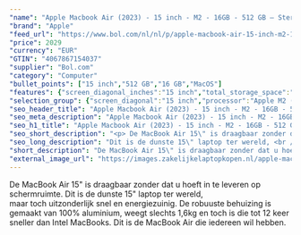 ```yaml
---
"name": "Apple Macbook Air (2023) - 15 inch - M2 - 16GB - 512 GB – Sterrenlicht"
"brand": "Apple"
"feed_url": "https://www.bol.com/nl/nl/p/apple-macbook-air-15-inch-m2-16gb-512-gb-sterrenlicht/9300000156284793"
"price": 2029
"currency": "EUR"
"GTIN": "4067867154037"
"supplier": "Bol.com"
"category": "Computer"
"bullet_points": ["15 inch","512 GB","16 GB","MacOS"]
"features": {"screen_diagonal_inches":"15 inch","total_storage_space":"512 GB","memory_size":"16 GB","operating_system":"MacOS"}
"selection_group": {"screen_diagonal":"15 inch","processor":"Apple M2 (2023)","changed_price_past_3_days":false,"product_family":"MacBook Air"}
"seo_header_title": "Apple Macbook Air (2023) - 15 inch - M2 - 16GB - 512 GB – Sterrenlicht"
"seo_meta_description": "Apple Macbook Air (2023) - 15 inch - M2 - 16GB - 512 GB – Sterrenlicht"
"seo_h1_title": "Apple Macbook Air (2023) - 15 inch - M2 - 16GB - 512 GB – Sterrenlicht"
"seo_short_description": "<p> De MacBook Air 15\" is draagbaar zonder dat u hoeft in te leveren op schermruimte."
"seo_long_description": "Dit is de dunste 15\" laptop ter wereld, <br />maar toch uitzonderlijk snel en energiezuinig. De robuuste behuizing is gemaakt van 100% aluminium, weegt slechts 1,6kg en toch is die tot 12 keer sneller dan Intel MacBooks. Dit is de MacBook Air die iedereen wil hebben. </p>"
"short_description": "De MacBook Air 15\" is draagbaar zonder dat u hoeft in te leveren op schermruimte. Dit is de dunste 15\" laptop ter wereld, maar toch uitzonderlijk snel en energiezuinig. De robuuste behuizing is gemaakt van 100% aluminium, weegt slechts 1,6kg en toch is die tot 12 keer sneller dan Intel MacBooks. Dit is de MacBook Air die iedereen wil hebben."
"external_image_url": "https://images.zakelijkelaptopkopen.nl/apple-macbook-air-15-inch-m2-16gb-512-gb-sterrenlicht.webp"
---
```


<p> De MacBook Air 15" is draagbaar zonder dat u hoeft in te leveren op schermruimte. Dit is de dunste 15" laptop ter wereld, <br />maar toch uitzonderlijk snel en energiezuinig. De robuuste behuizing is gemaakt van 100% aluminium, weegt slechts 1,6kg en toch is die tot 12 keer sneller dan Intel MacBooks. Dit is de MacBook Air die iedereen wil hebben. </p>